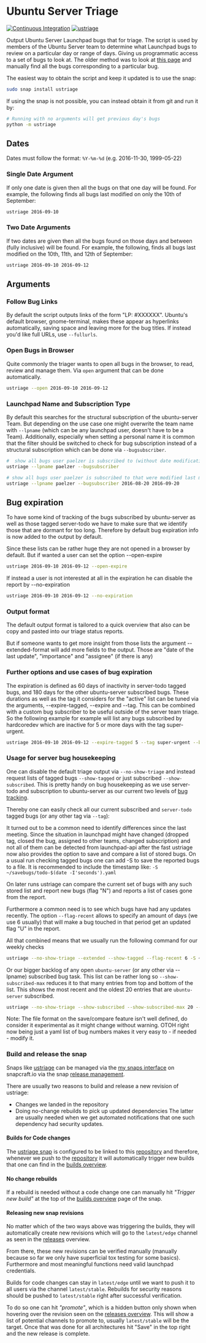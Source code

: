 # Ubuntu Server Triage

[![Continuous Integration](https://github.com/canonical/ubuntu-server-triage/actions/workflows/ci.yaml/badge.svg)](https://github.com/canonical/ubuntu-server-triage/actions/workflows/ci.yaml)
[![ustriage](https://snapcraft.io/ustriage/badge.svg)](https://snapcraft.io/ustriage)

Output Ubuntu Server Launchpad bugs that for triage. The script is used by members of the Ubuntu Server team to determine what Launchpad bugs to review on a particular day or range of days. Giving us programmatic access to a set of bugs to look at. The older method was to look at [this page](https://bugs.launchpad.net/ubuntu/?field.searchtext=&orderby=-date_last_updated&search=Search&field.status%3Alist=NEW&field.status%3Alist=CONFIRMED&field.status%3Alist=TRIAGED&field.status%3Alist=INPROGRESS&field.status%3Alist=FIXCOMMITTED&field.status%3Alist=INCOMPLETE_WITH_RESPONSE&field.status%3Alist=INCOMPLETE_WITHOUT_RESPONSE&assignee_option=any&field.assignee=&field.bug_reporter=&field.bug_commenter=&field.subscriber=&field.structural_subscriber=ubuntu-server&field.component-empty-marker=1&field.tag=&field.tags_combinator=ANY&field.status_upstream-empty-marker=1&field.has_cve.used=&field.omit_dupes.used=&field.omit_dupes=on&field.affects_me.used=&field.has_no_package.used=&field.has_patch.used=&field.has_branches.used=&field.has_branches=on&field.has_no_branches.used=&field.has_no_branches=on&field.has_blueprints.used=&field.has_blueprints=on&field.has_no_blueprints.used=&field.has_no_blueprints=on) and manually find all the bugs corresponding to a particular bug.

The easiest way to obtain the script and keep it updated is to use the snap:

```bash
sudo snap install ustriage
```

If using the snap is not possible, you can instead obtain it from git and run it by:

```bash
# Running with no arguments will get previous day's bugs
python -m ustriage
```

## Dates

Dates must follow the format: `%Y-%m-%d` (e.g. 2016-11-30, 1999-05-22)

### Single Date Argument

If only one date is given then all the bugs on that one day will be found. For example, the following finds all bugs last modified on only the 10th of September:

```bash
ustriage 2016-09-10
```

### Two Date Arguments

If two dates are given then all the bugs found on those days and between (fully inclusive) will be found. For example, the following, finds all bugs last modified on the 10th, 11th, and 12th of September:

```bash
ustriage 2016-09-10 2016-09-12
```

## Arguments

### Follow Bug Links

By default the script outputs links of the form "LP: #XXXXXX". Ubuntu's
default browser, gnome-terminal, makes these appear as hyperlinks
automatically, saving space and leaving more for the bug titles. If
instead you'd like full URLs, use `--fullurls`.

### Open Bugs in Browser

Quite commonly the triager wants to open all bugs in the browser, to read, review and manage them. Via ``open`` argument that can be done automatically.

```bash
ustriage --open 2016-09-10 2016-09-12
```

### Launchpad Name and Subscription Type

By default this searches for the structural subscription of the ubuntu-server Team.
But depending on the use case one might overwrite the team name with `--lpname` (which can be any launchpad user, doesn't have to be a Team).
Additionally, especially when setting a personal name it is common that the filter should be switched to check for bug subscription instead of a structural subscription which can be done via `--bugsubscriber`.

```bash
#  show all bugs user paelzer is subscribed to (without date modification filter)
ustriage --lpname paelzer --bugsubscriber

# show all bugs user paelzer is subscribed to that were modified last month
ustriage --lpname paelzer --bugsubscriber 2016-08-20 2016-09-20
```

## Bug expiration

To have some kind of tracking of the bugs subscribed by ubuntu-server as well as those tagged server-todo we have to make sure that we identify those that are dormant for too long.
Therefore by default bug expiration info is now added to the output by default.

Since these lists can be rather huge they are not opened in a browser by default.
But if wanted a user can set the option --open-expire

```bash
ustriage 2016-09-10 2016-09-12 --open-expire
```

If instead a user is not interested at all in the expiration he can disable the report by --no-expiration

```bash
ustriage 2016-09-10 2016-09-12 --no-expiration
```

### Output format

The default output format is tailored to a quick overview that also
can be copy and pasted into our triage status reports.

But if someone wants to get more insight from those lists the
argument --extended-format will add more fields to the output.
Those are "date of the last update", "importance" and "assignee" (if there is any)

### Further options and use cases of bug expiration

The expiration is defined as 60 days of inactivity in server-todo tagged bugs, and 180 days for the other ubuntu-server subscribed bugs.
These durations as well as the tag it considers for the "active" list can be tuned via the arguments, --expire-tagged, --expire and --tag.
This can be combined with a custom bug subscriber to be useful outside of the server team triage.
So the following example for example will list any bugs subscribed by hardcoredev which are inactive for 5 or more days with the tag super-urgent.

```bash
ustriage 2016-09-10 2016-09-12 --expire-tagged 5 --tag super-urgent --bugsubscriber hardcoredev
```

### Usage for server bug housekeeping

One can disable the default triage output via `--no-show-triage` and instead
request lists of tagged bugs `--show-tagged` or just subscribed `--show-subscribed`.
This is pretty handy on bug housekeeping as we use server-todo and subscription to
ubuntu-server as our current two levels of [bug tracking](https://github.com/canonical/ubuntu-maintainers-handbook/blob/main/BugTriage.md).

Thereby one can easily check all our current subscribed and `server-todo`
tagged bugs (or any other tag via `--tag`):

It turned out to be a common need to identify differences since the last
meeting. Since the situation in launchpad might have changed (dropped tag,
closed the bug, assigned to other teams, changed subscription) and not all of
them can be detected from launchpad-api after the fast ustriage now also
provides the option to save and compare a list of stored bugs.
On a usual run checking tagged bugs one can add -S to save the reported
bugs to a file. It is recommended to include the timestamp like:
`-S ~/savebugs/todo-$(date -I'seconds').yaml`

On later runs ustriage can compare the current set of bugs with any such stored
list and report new bugs (flag "N") and reports a list of cases gone from the
report.

Furthermore a common need is to see which bugs have had any updates recently.
The option `--flag-recent` allows to specify an amount of days (we use 6
usually) that will make a bug touched in that period get an updated flag "U"
in the report.

All that combined means that we usually run the following command for our
weekly checks

```bash
ustriage --no-show-triage --extended --show-tagged --flag-recent 6 -S ~/savebugs/todo-$(date -I'seconds').yaml -C ~/savebugs/todo-2022-02-01T12:45:10+01:00.yaml
```

Or our bigger backlog of any open `ubuntu-server` (or any other via --lpname)
subscribed bug task. This list can be rather long so `--show-subscribed-max`
reduces it to that many entries from top and bottom of the list.
This shows the most recent and the oldest 20 entries that are `ubuntu-server` subscribed.

```bash
ustriage --no-show-triage --show-subscribed --show-subscribed-max 20 --extended-format
```

Note: The file format on the save/compare feature isn't well defined, do
consider it experimental as it might change without warning. OTOH right now
being just a yaml list of bug numbers makes it very easy to - if needed - modify
it.

### Build and release the snap

Snaps like [ustriage](https://snapcraft.io/ustriage) can be managed via the
[my snaps interface](https://snapcraft.io/ustriage/listing) on snapcraft.io
via the snap [release management](https://snapcraft.io/docs/release-management).

There are usually two reasons to build and release a new revision of ustriage:
* Changes we landed in the repository
* Doing no-change rebuilds to pick up updated dependencies
The latter are usually needed when we get automated notifications that one such dependency had security updates.

#### Builds for Code changes

The [ustriage snap](https://snapcraft.io/ustriage) is configured to be linked to
this [repository](https://github.com/canonical/ubuntu-server-triage) and
therefore, whenever we push to the
[repository](https://github.com/canonical/ubuntu-server-triage) it will
automatically trigger new builds that one can find in the
[builds overview](https://snapcraft.io/ustriage/builds).

#### No change rebuilds

If a rebuild is needed without a code change one can manually hit
_"Trigger new build"_ at the top of the
[builds overview](https://snapcraft.io/ustriage/builds) page of the snap.

#### Releasing new snap revisions

No matter which of the two ways above was triggering the builds, they will
automatically create new revisions which will go to the `latest/edge` channel
as seen in the [releases](https://snapcraft.io/ustriage/releases) overview.

From there, these new revisions can be verified manually (manually because so far
we only have superficial tox testing for some basics). Furthermore and most
meaningful functions need valid launchpad credentials.

Builds for code changes can stay in `latest/edge` until we want to push it
to all users via the channel `latest/stable`. Rebuilds for security reasons
should be pushed to `latest/stable` right after successful verification.

To do so one can hit _"promote"_, which is a hidden button only shown when
hovering over the revision seen on the
[releases overview](https://snapcraft.io/ustriage/releases).
This will show a list of potential channels to promote to, usually
`latest/stable` will be the target. Once that was done for all architectures
hit "Save" in the top right and the new release is complete.
